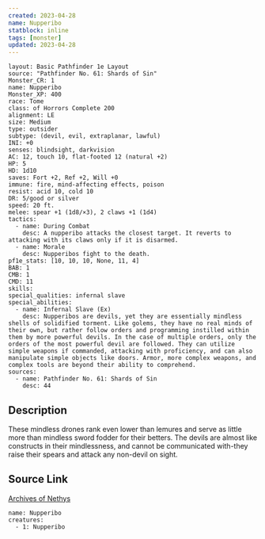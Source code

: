```yaml
---
created: 2023-04-28
name: Nupperibo
statblock: inline
tags: [monster]
updated: 2023-04-28
---
```

```statblock
layout: Basic Pathfinder 1e Layout
source: "Pathfinder No. 61: Shards of Sin"
Monster_CR: 1
name: Nupperibo
Monster_XP: 400
race: Tome
class: of Horrors Complete 200
alignment: LE
size: Medium
type: outsider
subtype: (devil, evil, extraplanar, lawful)
INI: +0
senses: blindsight, darkvision
AC: 12, touch 10, flat-footed 12 (natural +2)
HP: 5
HD: 1d10
saves: Fort +2, Ref +2, Will +0
immune: fire, mind-affecting effects, poison
resist: acid 10, cold 10
DR: 5/good or silver
speed: 20 ft.
melee: spear +1 (1d8/×3), 2 claws +1 (1d4)
tactics:
  - name: During Combat
    desc: A nupperibo attacks the closest target. It reverts to attacking with its claws only if it is disarmed.
  - name: Morale
    desc: Nupperibos fight to the death.
pf1e_stats: [10, 10, 10, None, 11, 4]
BAB: 1
CMB: 1
CMD: 11
skills: 
special_qualities: infernal slave
special_abilities:
  - name: Infernal Slave (Ex)
    desc: Nupperibos are devils, yet they are essentially mindless shells of solidified torment. Like golems, they have no real minds of their own, but rather follow orders and programming instilled within them by more powerful devils. In the case of multiple orders, only the orders of the most powerful devil are followed. They can utilize simple weapons if commanded, attacking with proficiency, and can also manipulate simple objects like doors. Armor, more complex weapons, and complex tools are beyond their ability to comprehend.
sources:
  - name: Pathfinder No. 61: Shards of Sin
    desc: 44
```
## Description
These mindless drones rank even lower than lemures and serve as little more than mindless sword fodder for their betters. The devils are almost like constructs in their mindlessness, and cannot be communicated with-they raise their spears and attack any non-devil on sight.
## Source Link
[Archives of Nethys](https://aonprd.com/MonsterDisplay.aspx?ItemName=Nupperibo)
```encounter-table
name: Nupperibo
creatures:
  - 1: Nupperibo
```
